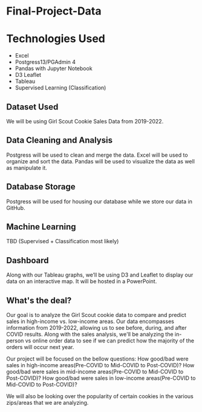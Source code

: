 # Final-Project-Data

# Technologies Used
* Excel
* Postgress13/PGAdmin 4
* Pandas with Jupyter Notebook
* D3 Leaflet
* Tableau
* Supervised Learning (Classification)

## Dataset Used
We will be using Girl Scout Cookie Sales Data from 2019-2022.

## Data Cleaning and Analysis
Postgress will be used to clean and merge the data. Excel will be used to organize and sort the data. Pandas will be used to visualize the data as well as manipulate it.

## Database Storage
Postgress will be used for housing our database while we store our data in GitHub.

## Machine Learning
TBD (Supervised + Classification most likely)

## Dashboard
Along with our Tableau graphs, we’ll be using D3 and Leaflet to display our data on an interactive map. It will be hosted in a PowerPoint.

## What's the deal?
Our goal is to analyze the Girl Scout cookie data to compare and predict sales in high-income vs. low-income areas. Our data encompasses information from 2019-2022, allowing us to see before, during, and after COVID results. Along with the sales analysis, we'll be analyzing the in-person vs online order data to see if we can predict how the majority of the orders will occur next year.

Our project will be focused on the bellow questions:
How good/bad were sales in high-income areas(Pre-COVID to Mid-COVID to Post-COVID)?
How good/bad were sales in mid-income areas(Pre-COVID to Mid-COVID to Post-COVID)?
How good/bad were sales in low-income areas(Pre-COVID to Mid-COVID to Post-COVID)?

We will also be looking over the popularity of certain cookies in the various zips/areas that we are analyzing.
